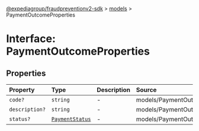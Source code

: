 [@expediagroup/fraudpreventionv2-sdk](../../index.md) > [models](../index.md) > PaymentOutcomeProperties

# Interface: PaymentOutcomeProperties

## Properties

| Property | Type | Description | Source |
| :------ | :------ | :------ | :------ |
| `code?` | `string` | - | models/PaymentOutcome.ts:48 |
| `description?` | `string` | - | models/PaymentOutcome.ts:49 |
| `status?` | [`PaymentStatus`](../type-aliases/PaymentStatus.md) | - | models/PaymentOutcome.ts:47 |
